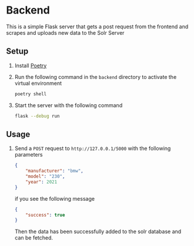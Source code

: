 # Backend

This is a simple Flask server that gets a post request from the frontend and scrapes and uploads new data to the Solr Server

## Setup

1. Install [Poetry](https://python-poetry.org/docs/)
2. Run the following command in the `backend` directory to activate the virtual environment

    ```bash
    poetry shell
    ```

3. Start the server with the following command

    ```bash
    flask --debug run
    ```

## Usage

1. Send a `POST` request to `http://127.0.0.1/5000` with the following parameters

    ```json
    {
        "manufacturer": "bmw",
        "model": "230",
        "year": 2021
    }
    ```

    if you see the following message

    ```json
    {
        "success": true
    }
    ```

    Then the data has been successfully added to the solr database and can be fetched.
